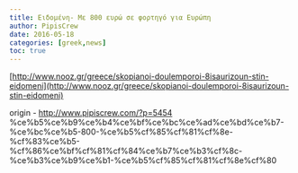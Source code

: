 ```yaml
---
title: Ειδομένη- Με 800 ευρώ σε φορτηγό για Ευρώπη
author: PipisCrew
date: 2016-05-18
categories: [greek,news]
toc: true
---
```


[http://www.nooz.gr/greece/skopianoi-doulemporoi-8isaurizoun-stin-eidomeni](http://www.nooz.gr/greece/skopianoi-doulemporoi-8isaurizoun-stin-eidomeni)

origin - http://www.pipiscrew.com/?p=5454 %ce%b5%ce%b9%ce%b4%ce%bf%ce%bc%ce%ad%ce%bd%ce%b7-%ce%bc%ce%b5-800-%ce%b5%cf%85%cf%81%cf%8e-%cf%83%ce%b5-%cf%86%ce%bf%cf%81%cf%84%ce%b7%ce%b3%cf%8c-%ce%b3%ce%b9%ce%b1-%ce%b5%cf%85%cf%81%cf%8e%cf%80
